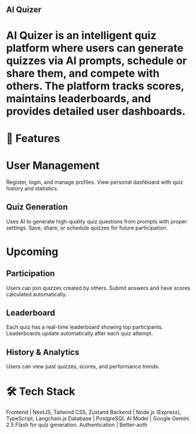 ## AI Quizer

# AI Quizer is an intelligent quiz platform where users can generate quizzes via AI prompts, schedule or share them, and compete with others. The platform tracks scores, maintains leaderboards, and provides detailed user dashboards.

# 🌟 Features

# User Management

Register, login, and manage profiles.
View personal dashboard with quiz history and statistics.

## Quiz Generation

Uses AI to generate high-quality quiz questions from prompts with proper settings.
Save, share, or schedule quizzes for future participation.

# Upcoming

## Participation

Users can join quizzes created by others.
Submit answers and have scores calculated automatically.

## Leaderboard

Each quiz has a real-time leaderboard showing top participants.
Leaderboards update automatically after each quiz attempt.

## History & Analytics

Users can view past quizzes, scores, and performance trends.

# 🛠 Tech Stack

Frontend | NextJS, Tailwind CSS, Zustand
Backend | Node.js (Express), TypeScript, Langchain.js
Database | PostgreSQL
AI Model | Google Gemini 2.5 Flash for quiz generation.
Authentication | Better-auth
